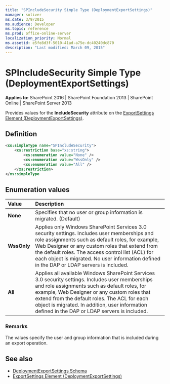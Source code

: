```yaml
---
title: "SPIncludeSecurity Simple Type (DeploymentExportSettings)"
manager: soliver
ms.date: 3/9/2015
ms.audience: Developer
ms.topic: reference
ms.prod: office-online-server
localization_priority: Normal
ms.assetid: e5fe8d3f-5010-41ad-a75e-dc40240dc870
description: "Last modified: March 09, 2015"
---
```


# SPIncludeSecurity Simple Type (DeploymentExportSettings)

**Applies to:** SharePoint 2016 | SharePoint Foundation 2013 | SharePoint Online | SharePoint Server 2013
  
Provides values for the **IncludeSecurity** attribute on the [ExportSettings Element (DeploymentExportSettings)](exportsettings-element-deploymentexportsettings.md). 

## Definition

```XML
<xs:simpleType name="SPIncludeSecurity">
    <xs:restriction base="xs:string">
        <xs:enumeration value="None" />
        <xs:enumeration value="WssOnly" />
        <xs:enumeration value="All" />
    </xs:restriction>
</xs:simpleType

```

## Enumeration values

|**Value**|**Description**|
|:-----|:-----|
|**None** <br/> |Specifies that no user or group information is migrated. (Default)  <br/> |
|**WssOnly** <br/> |Applies only Windows SharePoint Services 3.0 security settings. Includes user memberships and role assignments such as default roles, for example, Web Designer or any custom roles that extend from the default roles. The access control list (ACL) for each object is migrated. No user information defined in the DAP or LDAP servers is included.  <br/> |
|**All** <br/> |Applies all available Windows SharePoint Services 3.0 security settings. Includes user memberships and role assignments such as default roles, for example, Web Designer or any custom roles that extend from the default roles. The ACL for each object is migrated. In addition, user information defined in the DAP or LDAP servers is included.  <br/> |
   
### Remarks

The values specify the user and group information that is included during an export operation.
  
## See also

- [DeploymentExportSettings Schema](deploymentexportsettings-schema.md)
- [ExportSettings Element (DeploymentExportSettings)](exportsettings-element-deploymentexportsettings.md)

